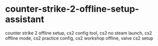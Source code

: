 # counter-strike-2-offline-setup-assistant
counter strike 2 offline setup, cs2 config tool, cs2 no steam launch, cs2 offline mode, cs2 practice config, cs2 workshop offline, valve cs2 setup
